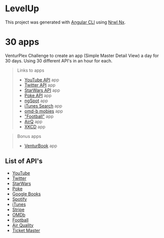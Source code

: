 # LevelUp

This project was generated with [Angular CLI](https://github.com/angular/angular-cli) using [Nrwl Nx](https://nrwl.io/nx).

# 30 apps

VenturPlex Challenge to create an app (Simple Master Detail View) a day for 30 days. Using 30 different API's in an hour for each.

> Links to apps
> - [YouTube API](https://youtube-api-app.surge.sh/) app
> - [Twitter API](http://twitter-app.surge.sh/) app
> - [StarWars API](https://starwars-api-app.surge.sh/) app
> - [Poke API](https://poke-app.surge.sh/) app
> - [ngSpot](https://ng-spot.surge.sh/) app
> - [iTunes Search](https://itunes-search-app.surge.sh/) app
> - [omd-b mobies](http://omd-b.surge.sh/) app
> - ["Football"](https://football-not-soccer.surge.sh/) app
> - [AirQ](https://airque.surge.sh/) app
> - [XKCD](https://xkcd-app.surge.sh/) app

> Bonus apps
> - [VenturBook](http://venturbook.surge.sh) app

## List of API's
- [YouTube](https://developers.google.com/youtube/v3/getting-started)
- [Twitter](https://developer.twitter.com/en/docs)
- [StarWars](https://swapi.co/)
- [Poke](http://www.pokeapi.co/)
- [Google Books](https://developers.google.com/books/docs/v1/getting_started)
- [Spotify](https://beta.developer.spotify.com/documentation/web-api/)
- [iTunes](https://affiliate.itunes.apple.com/resources/documentation/itunes-store-web-service-search-api/)
- [Stripe](https://stripe.com/docs/quickstart)
- [OMDb](https://www.omdbapi.com/)
- [Football](http://api.football-data.org/code_samples)
- [Air Quality](https://docs.openaq.org/)
- [Ticket Master](https://developer.ticketmaster.com/products-and-docs/apis/getting-started/)